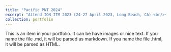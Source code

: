 ```yaml
---
title: "Pacific PNT 2024"
excerpt: "Attend ION ITM 2023 (24-27 April 2023, Long Beach, CA) <br/><img src='/images/500x300.png'>"
collection: portfolio
---
```


This is an item in your portfolio. It can be have images or nice text. If you name the file .md, it will be parsed as markdown. If you name the file .html, it will be parsed as HTML. 
